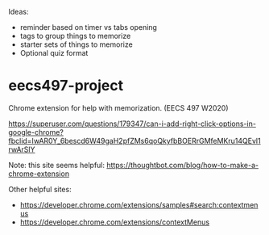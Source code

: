 Ideas:


- reminder based on timer vs tabs opening
- tags to group things to memorize
- starter sets of things to memorize
- Optional quiz format

# eecs497-project
Chrome extension for help with memorization. (EECS 497 W2020)


https://superuser.com/questions/179347/can-i-add-right-click-options-in-google-chrome?fbclid=IwAR0Y_6bescd6W49gaH2pfZMs6qoQkyfbBOERrGMfeMKru14QEvl1rwArSlY

Note: this site seems helpful: https://thoughtbot.com/blog/how-to-make-a-chrome-extension

Other helpful sites:
- https://developer.chrome.com/extensions/samples#search:contextmenus
- https://developer.chrome.com/extensions/contextMenus
